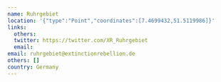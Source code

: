 ```yaml
---
name: Ruhrgebiet
location: '{"type":"Point","coordinates":[7.4699432,51.5119986]}'
links:
  others: 
  twitter: https://twitter.com/XR_Ruhrgebiet
  email: 
email: ruhrgebiet@extinctionrebellion.de
others: []
country: Germany
---
```

